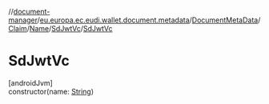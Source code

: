 //[document-manager](../../../../../../index.md)/[eu.europa.ec.eudi.wallet.document.metadata](../../../../index.md)/[DocumentMetaData](../../../index.md)/[Claim](../../index.md)/[Name](../index.md)/[SdJwtVc](index.md)/[SdJwtVc](-sd-jwt-vc.md)

# SdJwtVc

[androidJvm]\
constructor(name: [String](https://kotlinlang.org/api/latest/jvm/stdlib/kotlin/-string/index.html))
